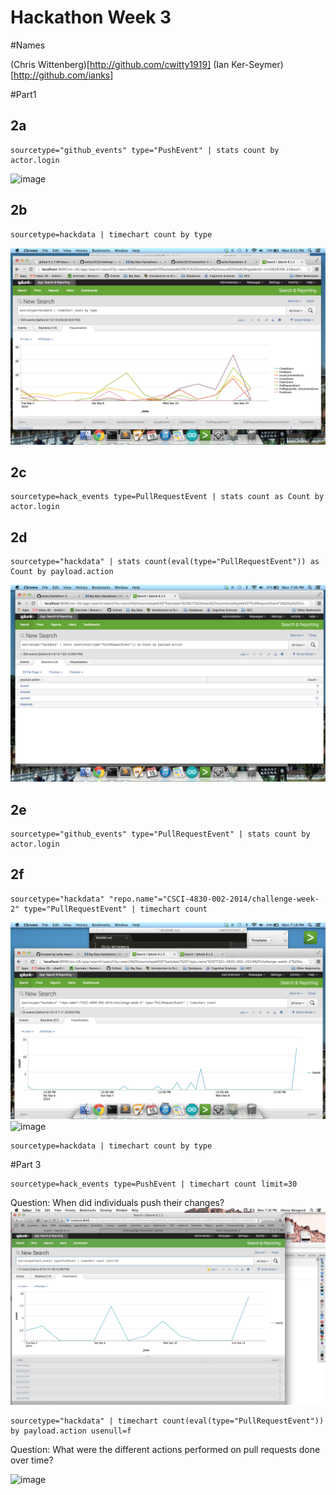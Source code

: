 Hackathon Week 3
================

#Names

(Chris Wittenberg)[http://github.com/cwitty1919] (Ian Ker-Seymer)[http://github.com/ianks] 

#Part1


## 2a

```
sourcetype="github_events" type="PushEvent" | stats count by actor.login
```

![image](https://www.dropbox.com/s/pkg1m4e5x0djhes/Screenshot%202014-09-15%2019.09.32.png?dl=1)


## 2b
 
 ```
 sourcetype=hackdata | timechart count by type
 ```
 ![image](2b.png?raw=true)



## 2c

```
sourcetype=hack_events type=PullRequestEvent | stats count as Count by actor.login
```
## 2d
 
 ```
sourcetype="hackdata" | stats count(eval(type="PullRequestEvent")) as Count by payload.action
 ```
 ![image](2d.png?raw=true)

## 2e

```
sourcetype="github_events" type="PullRequestEvent" | stats count by actor.login
```
## 2f
 
 ```
sourcetype="hackdata" "repo.name"="CSCI-4830-002-2014/challenge-week-2" type="PullRequestEvent" | timechart count
 ```
 ![image](2f.png?raw=true)
![image](https://www.dropbox.com/s/fc9skwzrcg9lv9k/Screenshot%202014-09-15%2018.49.40.png?dl=1)

```
sourcetype=hackdata | timechart count by type
```

#Part 3
```
sourcetype=hack_events type=PushEvent | timechart count limit=30
```
Question: When did individuals push their changes?
![image](part3_1.png?raw=true)

```
sourcetype="hackdata" | timechart count(eval(type="PullRequestEvent")) by payload.action usenull=f
```
Question: What were the different actions performed on pull requests done over time?

![image](part3_2.png?raw=true)